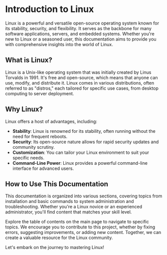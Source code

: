 # Introduction to Linux

Linux is a powerful and versatile open-source operating system known for its stability, security, and flexibility. It serves as the backbone for many software applications, servers, and embedded systems. Whether you're new to Linux or a seasoned user, this documentation aims to provide you with comprehensive insights into the world of Linux.

## What is Linux?

Linux is a Unix-like operating system that was initially created by Linus Torvalds in 1991. It's free and open-source, which means that anyone can use, modify, and distribute it. Linux comes in various distributions, often referred to as "distros," each tailored for specific use cases, from desktop computing to server deployment.

## Why Linux?

Linux offers a host of advantages, including:

- **Stability**: Linux is renowned for its stability, often running without the need for frequent reboots.
- **Security**: Its open-source nature allows for rapid security updates and community scrutiny.
- **Customization**: You can tailor your Linux environment to suit your specific needs.
- **Command-Line Power**: Linux provides a powerful command-line interface for advanced users.

## How to Use This Documentation

This documentation is organized into various sections, covering topics from installation and basic commands to system administration and troubleshooting. Whether you're a Linux novice or an experienced administrator, you'll find content that matches your skill level.

Explore the table of contents on the main page to navigate to specific topics. We encourage you to contribute to this project, whether by fixing errors, suggesting improvements, or adding new content. Together, we can create a valuable resource for the Linux community.

Let's embark on the journey to mastering Linux!
